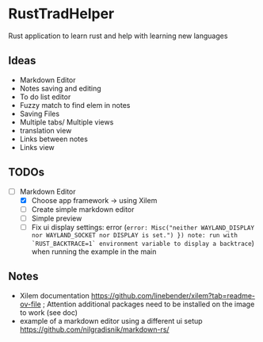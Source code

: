 # RustTradHelper
Rust application to learn rust and help with learning new languages

## Ideas

- Markdown Editor
- Notes saving and editing
- To do list editor
- Fuzzy match to find elem in notes
- Saving Files
- Multiple tabs/ Multiple views
- translation view
- Links between notes
- Links view

## TODOs

- [ ] Markdown Editor
    - [X] Choose app framework ->  using Xilem
    - [ ] Create simple markdown editor
    - [ ] Simple preview
    - [ ] Fix ui display settings: error (```error: Misc("neither WAYLAND_DISPLAY nor WAYLAND_SOCKET nor DISPLAY is set.") })
note: run with `RUST_BACKTRACE=1` environment variable to display a backtrace```) when running the example in the main
 
## Notes

- Xilem documentation https://github.com/linebender/xilem?tab=readme-ov-file ; Attention additional packages need to be installed on the image to work (see doc)
- example of a markdown editor using a different ui setup https://github.com/nilgradisnik/markdown-rs/

